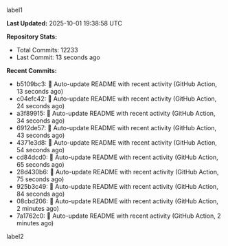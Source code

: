 
label1 
<!-- ACTIVITY_START -->
**Last Updated:** 2025-10-01 19:38:58 UTC

**Repository Stats:**
- Total Commits: 12233
- Last Commit: 13 seconds ago

**Recent Commits:**
- b5109bc3: 🤖 Auto-update README with recent activity (GitHub Action, 13 seconds ago)
- c04efc42: 🤖 Auto-update README with recent activity (GitHub Action, 24 seconds ago)
- a3f89915: 🤖 Auto-update README with recent activity (GitHub Action, 34 seconds ago)
- 6912de57: 🤖 Auto-update README with recent activity (GitHub Action, 43 seconds ago)
- 4371e3d8: 🤖 Auto-update README with recent activity (GitHub Action, 54 seconds ago)
- cd84dcd0: 🤖 Auto-update README with recent activity (GitHub Action, 65 seconds ago)
- 28d430b6: 🤖 Auto-update README with recent activity (GitHub Action, 75 seconds ago)
- 925b3c49: 🤖 Auto-update README with recent activity (GitHub Action, 84 seconds ago)
- 08cbd206: 🤖 Auto-update README with recent activity (GitHub Action, 2 minutes ago)
- 7a1762c0: 🤖 Auto-update README with recent activity (GitHub Action, 2 minutes ago)
<!-- ACTIVITY_END -->

label2
